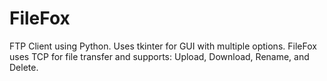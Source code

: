 # FileFox
FTP Client using Python.
Uses tkinter for GUI with multiple options.
FileFox uses TCP for file transfer and supports: Upload, Download, Rename, and Delete.
